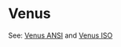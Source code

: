 # Venus

See: [Venus ANSI](../dgk6x/venus_ansi/readme.md) and [Venus ISO](../dgk6x/venus_iso/readme.md)
